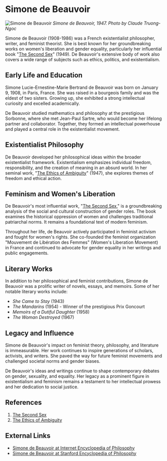 # Simone de Beauvoir

![Simone de Beauvoir](https://upload.wikimedia.org/wikipedia/commons/thumb/7/77/Simone_de_Beauvoir_1947.jpg/220px-Simone_de_Beauvoir_1947.jpg)
*Simone de Beauvoir, 1947. Photo by Claude Truong-Ngoc*


Simone de Beauvoir (1908-1986) was a French existentialist philosopher, writer, and feminist theorist. She is best known for her groundbreaking works on women's liberation and gender equality, particularly her influential book "[The Second Sex](The_Second_Sex.md)" (1949). De Beauvoir's extensive body of work also covers a wide range of subjects such as ethics, politics, and existentialism.

## Early Life and Education

Simone Lucie-Ernestine-Marie Bertrand de Beauvoir was born on January 9, 1908, in Paris, France. She was raised in a bourgeois family and was the eldest of two sisters. Growing up, she exhibited a strong intellectual curiosity and excelled academically.

De Beauvoir studied mathematics and philosophy at the prestigious Sorbonne, where she met Jean-Paul Sartre, who would become her lifelong partner and collaborator. Together, they formed an intellectual powerhouse and played a central role in the existentialist movement.

## Existentialist Philosophy

De Beauvoir developed her philosophical ideas within the broader existentialist framework. Existentialism emphasizes individual freedom, responsibility, and the creation of meaning in an absurd world. In her seminal work, "[The Ethics of Ambiguity](The_Ethics_of_Ambiguity.md)" (1947), she explores themes of freedom and ethical action.

## Feminism and Women's Liberation

De Beauvoir's most influential work, "[The Second Sex](The_Second_Sex.md)," is a groundbreaking analysis of the social and cultural construction of gender roles. The book examines the historical oppression of women and challenges traditional patriarchal norms. It remains a foundational text of modern feminism.

Throughout her life, de Beauvoir actively participated in feminist activism and fought for women's rights. She co-founded the feminist organization "Mouvement de Libération des Femmes" (Women's Liberation Movement) in France and continued to advocate for gender equality in her writings and public engagements.

## Literary Works

In addition to her philosophical and feminist contributions, Simone de Beauvoir was a prolific writer of novels, essays, and memoirs. Some of her notable literary works include:

- *She Came to Stay* (1943)
- *The Mandarins* (1954) - Winner of the prestigious Prix Goncourt
- *Memoirs of a Dutiful Daughter* (1958)
- *The Woman Destroyed* (1967)

## Legacy and Influence

Simone de Beauvoir's impact on feminist theory, philosophy, and literature is immeasurable. Her work continues to inspire generations of scholars, activists, and writers. She paved the way for future feminist movements and challenged societal norms and gender biases.

De Beauvoir's ideas and writings continue to shape contemporary debates on gender, sexuality, and equality. Her legacy as a prominent figure in existentialism and feminism remains a testament to her intellectual prowess and her dedication to social justice.

## References

1. [The Second Sex](The_Second_Sex.md)
2. [The Ethics of Ambiguity](The_Ethics_of_Ambiguity.md)

## External Links

- [Simone de Beauvoir at Internet Encyclopedia of Philosophy](https://www.iep.utm.edu/beauvoi/)
- [Simone de Beauvoir at Stanford Encyclopedia of Philosophy](https://plato.stanford.edu/entries/beauvoir/)